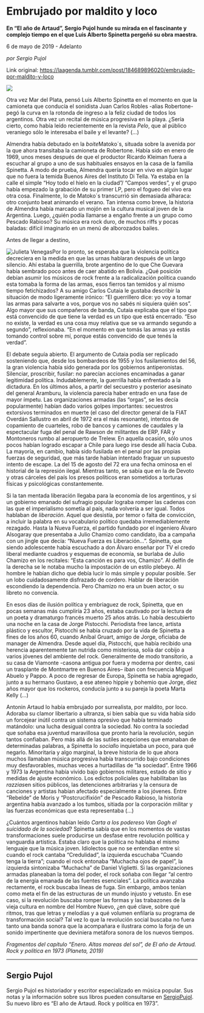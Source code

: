 # Embrujado por maldito y loco

**En “El año de Artaud”, Sergio Pujol hunde su mirada en el fascinante y complejo tiempo en el que Luis Alberto Spinetta pergeñó su obra maestra.**

6 de mayo de 2019 - Adelanto

_por Sergio Pujol_

Link original: https://laagenda.tumblr.com/post/184689896020/embrujado-por-maldito-y-loco

![](https://64.media.tumblr.com/18a31fb90931fae034615b18d8070333/6b925f66888c6658-db/s500x750/461ea6dd6a10b42c1dddaeccec85f95bed4122e3.jpg)

Otra vez Mar del Plata, pensó Luis Alberto Spinetta en el momento en que la camioneta que conducía el sonidista Juan Carlos Robles -alias Robertone- pegó la curva en la rotonda de ingreso a la feliz ciudad de todos los argentinos. Otra vez un recital de música progresiva en la playa. ¿Sería cierto, como había leído recientemente en la revista *Pelo*, que al público veraniego sólo le interesaba el baile y el levante? (…)

Almendra había debutado en la *boite*Matoko´s, situada sobre la avenida por la que ahora transitaba la camioneta de Robertone. Había sido en enero de 1969, unos meses después de que el productor Ricardo Kleiman fuera a escuchar al grupo a uno de sus habituales ensayos en la casa de la familia Spinetta. A modo de prueba, Almendra quería tocar en vivo en algún lugar que no fuera la temida Buenos Aires del Instituto Di Tella. Ya estaba en la calle el simple “Hoy todo el hielo en la ciudad”/ “Campos verdes”, y el grupo había empezado la grabación de su primer LP, pero el fogueo del vivo era otra cosa. Finalmente, lo de Matoko´s transcurrió sin demasiada alharaca: otro conjunto beat animando el verano. Tan intensa como breve, la historia de Almendra había marcado un mojón en la cultura musical joven de la Argentina. Luego, ¿quién podía llamarse a engaño frente a un grupo como Pescado Rabioso? Su música era rock duro, de muchos riffs y pocas baladas: difícil imaginarlo en un menú de alborozados bailes. 

Antes de llegar a destino, 

![Julieta Venegas](https://64.media.tumblr.com/fe96b871b45fbc9630b50ecad539b440/6b925f66888c6658-6b/s250x400/111f97d516504336f6d3b947791086f19a2041a3.jpg)Por lo pronto, se esperaba que la violencia política decreciera en la medida en que las urnas hablaran después de un largo silencio. Ahí estaba la guerrilla, brote argentino de lo que Che Guevara había sembrado poco antes de caer abatido en Bolivia. ¿Qué posición debían asumir los músicos de rock frente a la radicalización política cuando esta tomaba la forma de las armas, esos fierros tan temidos y al mismo tiempo fetichizados?  A su amigo Carlos Cutaia le gustaba describir la situación de modo ligeramente irónico: “El guerrillero dice: yo voy a tomar las armas para salvarte a vos, porque vos no sabés ni siquiera quién sos”. Algo mayor que sus compañeros de banda, Cutaia explicaba que el tipo que está convencido de que tiene la verdad es un tipo que está encerrado. “Eso no existe, la verdad es una cosa muy relativa que se va armando segundo a segundo”, reflexionaba. “En el momento en que tomás las armas ya estás tomando control sobre mí, porque estás convencido de que tenés la verdad”.

 El debate seguía abierto. El argumento de Cutaia podía ser replicado sosteniendo que, desde los bombardeos de 1955 y los fusilamientos del 56, la gran violencia había sido generada por los gobiernos antiperonistas. Silenciar, proscribir, fusilar: no parecían acciones encaminadas a ganar legitimidad política. Indudablemente, la guerrilla había enfrentado a la dictadura. En los últimos años, a partir del secuestro y posterior asesinato del general Aramburu, la violencia parecía haber entrado en una fase de mayor ímpetu. Las organizaciones armadas (las “orgas”, se les decía popularmente) habían dado varios golpes importantes: secuestros extorsivos terminados en muerte (el caso del director general de la FIAT Overdán Sallustro en abril de 1972 era el más resonante), intentos de copamiento de cuarteles, robo de bancos y camiones de caudales y la espectacular fuga del  penal de Rawson de militantes de ERP, FAR y Montoneros rumbo al aeropuerto de Trelew. En aquella ocasión, sólo unos pocos habían logrado escapar a Chile para luego irse desde allí hacia Cuba. La mayoría, en cambio, había sido fusilada en el penal por las propias fuerzas de seguridad, que más tarde habían intentado fraguar un supuesto intento de escape. La del 15 de agosto del 72 era una fecha ominosa en el historial de la represión ilegal. Mientras tanto, se sabía que en la de Devoto y otras cárceles del país los presos políticos eran sometidos a torturas físicas y psicológicas constantemente. 

 Si la tan mentada liberación llegaba para la economía de los argentinos, y si un gobierno emanado del sufragio popular lograba romper las cadenas con las que el imperialismo sometía al país, nada volvería a ser igual. Todos hablaban de *liberación*. Aquel que desistía, por temor o falta de convicción, a incluir la palabra en su vocabulario político quedaba irremediablemente rezagado. Hasta la Nueva Fuerza, el partido fundado por el ingeniero Álvaro Alsogaray que presentaba a Julio Chamizo como candidato, iba a campaña con un jingle que decía: “Nueva Fuerza es Liberación…”. Spinetta, que siendo adolescente había escuchado a don Álvaro enseñar por TV el credo liberal mediante cuadros y esquemas de economía, se burlaba de Julio Chamizo en los recitales: “Esta canción es para vos, Chamizo”. Al delfín de la derecha se le notaba mucho la impostación de un estilo plebeyo. Al hombre le habían dicho que debía lucir lo más simple y popular posible. Ser un lobo cuidadosamente disfrazado de cordero. Hablar de liberación escondiendo la dependencia. Pero Chamizo no era un buen actor, o su libreto no convencía.

 En esos días de ilusión política y embriaguez de rock, Spinetta, que en pocas semanas más cumpliría 23 años, estaba cautivado por la lectura de un poeta y dramaturgo francés muerto 25 años atrás. Lo había descubierto una noche en la casa de Jorge Pistocchi. Periodista free lance, artista plástico y escultor, Pistocchi se había cruzado por la vida de Spinetta a fines de los años 60, cuando Aníbal Gruart, amigo de Jorge, oficiaba de manager de Almendra. Desde aquel día, Pistocchi, que había recibido una herencia aparentemente tan nutrida como misteriosa, solía dar cobijo a varios jóvenes del ambiente del rock. Generalmente de modo transitorio, a su casa de Viamonte -casona antigua por fuera y moderna por dentro, casi un trasplante de Montmartre en Buenos Aires– iban con frecuencia Miguel Abuelo y Pappo. A poco de regresar de Europa, Spinetta se había agregado, junto a su hermano Gustavo, a ese ateneo hippie y bohemio que Jorge, diez años mayor que los rockeros, conducía junto a su pareja la poeta Marta Kelly (…)

Antonin Artaud lo había embrujado por surrealista, por maldito, por loco. Adoraba su clamor libertario a ultranza, si bien sabía que su vida había sido un forcejear inútil contra un sistema opresivo que había terminado matándolo: una lucha desigual contra la sociedad. No contra la sociedad que soñaba esa juventud maravillosa que pronto haría la revolución, según tantos confiaban. Pero más allá de las sutiles acepciones que emanaban de determinadas palabras, a Spinetta lo *social*lo inquietaba un poco, para qué negarlo. Minoritaria y algo marginal, la breve historia de lo que ahora muchos llamaban música progresiva había transcurrido bajo condiciones muy desfavorables, muchas veces a hurtadillas de “la sociedad”. Entre 1966 y 1973 la Argentina había vivido bajo gobiernos militares, estado de sitio y medidas de ajuste económico. Los edictos policiales que habilitaban las *razzias*en sitios públicos, las detenciones arbitrarias y la censura de canciones y artistas habían afectado especialmente a los jóvenes. Entre “Rebelde” de Moris y “Postcrucifixión” de Pescado Rabioso, la historia argentina había avanzado a los  tumbos, sitiada por la corporación militar y las fuerzas económicas que esta representaba (…) 

¿Cuántos argentinos habían leído *Carta a los poderes*o *Van Gogh el suicidado de la sociedad*? Spinetta sabía que en los momentos de vastas transformaciones suele producirse un desfase entre revolución política y vanguardia artística. Estaba claro que la política no hablaba el mismo lenguaje que la música joven. Idiolectos que no se entendían entre sí: cuando el rock cantaba “Credulidad”, la izquierda escuchaba “Cuando tenga la tierra”; cuando el rock entonaba “Muchacha ojos de papel”, la izquierda sintonizaba “Muchacha” de Daniel Viglietti. Si las organizaciones armadas planeaban la toma del poder, el rock soñaba con llegar “al centro de la energía emanada de las fuentes esenciales”. La política avanzaba rectamente, el rock buscaba líneas de fuga. Sin embargo, ambos tenían como meta el fin de las estructuras de un mundo injusto y vetusto. En ese caso, si la revolución buscaba romper las formas y las trabazones de la vieja cultura en nombre del Hombre Nuevo, ¿en qué clave, sobre qué ritmos, tras que letras y melodías y a qué volumen enfilaría su programa de transformación social? Tal vez lo que la revolución social buscaba no fuera tanto una banda sonora que la acompañara e ilustrara como la forja de un sonido impertinente que deviniera metáfora sonora de los nuevos tiempos.

*Fragmentos del capítulo “Enero. Altas mareas del sol”, de El año de Artaud. Rock y política en 1973 (Planeta, 2019)*



---

Sergio Pujol
------------

Sergio Pujol es historiador y escritor especializado en música popular. Sus notas y la información sobre sus libros pueden consultarse en [SergioPujol](http://sergiopujol.com.ar). Su nuevo libro es “El año de Artaud. Rock y política en 1973”. 

